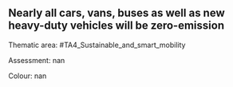 ## Nearly all cars, vans, buses as well as new heavy-duty vehicles will be zero-emission

Thematic area: #TA4_Sustainable_and_smart_mobility

Assessment: nan

Colour: nan